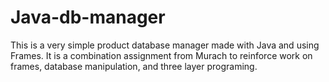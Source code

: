 # Java-db-manager

This is a very simple product database manager made with Java and using Frames.  It is a combination assignment from Murach to reinforce work on frames, database manipulation, and three layer programing.
